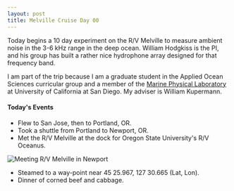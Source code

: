 ```yaml
---
layout: post
title: Melville Cruise Day 00
---
```


Today begins a 10 day experiment on the R/V Melville  to measure ambient noise
in the 3-6 kHz range in the deep ocean.  William Hodgkiss is the PI, and his
group has built a rather nice hydrophone array designed for that frequency
band.


I am part of the trip because I am a graduate student in the Applied Ocean
Sciences curricular group and a member of the [Marine Physical
Laboratory](http://mpl.ucsd.edu) at University of California at San Diego. My
adviser is William Kupermann.

#### Today's Events
  * Flew to San Jose, then to Portland, OR.
  * Took a shuttle from Portland to Newport, OR.
  * Met the R/V Melville at the dock for Oregon State University's R/V Oceanus.

![Meeting R/V Melville in Newport]({{site.url}}/images/2014-sep/melville-small.jpg)

  * Steamed to a way-point near 45 25.967, 127 30.665 (Lat, Lon).
  * Dinner of corned beef and cabbage. 
